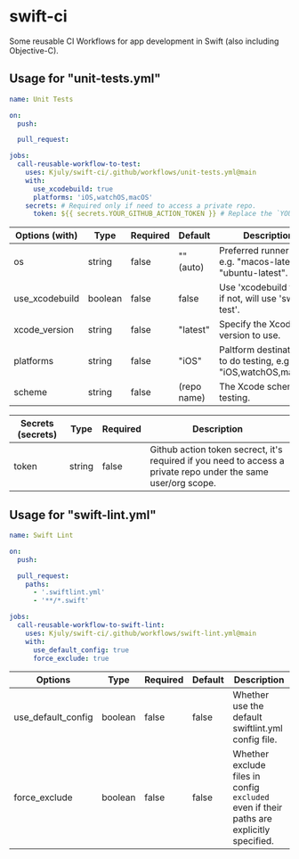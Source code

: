 # swift-ci
Some reusable CI Workflows for app development in Swift (also including Objective-C).

## Usage for "unit-tests.yml"

```unit-tests-sample.yml
name: Unit Tests

on:
  push:

  pull_request:

jobs:
  call-reusable-workflow-to-test:
    uses: Kjuly/swift-ci/.github/workflows/unit-tests.yml@main
    with:
      use_xcodebuild: true
      platforms: 'iOS,watchOS,macOS'
    secrets: # Required only if need to access a private repo.
      token: ${{ secrets.YOUR_GITHUB_ACTION_TOKEN }} # Replace the `YOUR_GITHUB_ACTION_TOKEN` with your own.

```

| Options (with) | Type    | Required | Default | Description
| -------------- | ------- | -------- |--- | ---
| os             | string  | false    | "" (auto) | Preferred runner OS, e.g. "macos-latest", "ubuntu-latest".
| use_xcodebuild | boolean | false    | false | Use 'xcodebuild test'; if not, will use 'swift test'.
| xcode_version  | string  | false    | "latest" | Specify the Xcode version to use.
| platforms      | string  | false    | "iOS" | Paltform destinations to do testing, e.g. "iOS,watchOS,macOS".
| scheme         | string  | false    | (repo name) | The Xcode scheme for testing.

| Secrets (secrets) | Type    | Required | Description
| ----------------- | ------- | -------- | ---
| token             | string  | false    | Github action token secrect, it's required if you need to access a private repo under the same user/org scope.

## Usage for "swift-lint.yml"

```swift-lint-sample.yml
name: Swift Lint

on:
  push:

  pull_request:
    paths:
      - '.swiftlint.yml'
      - '**/*.swift'

jobs:
  call-reusable-workflow-to-swift-lint:
    uses: Kjuly/swift-ci/.github/workflows/swift-lint.yml@main
    with:
      use_default_config: true
      force_exclude: true
```

| Options            | Type    | Required | Default | Description
| ------------------ | ------- | -------- |-------- | ---
| use_default_config | boolean | false    | false   | Whether use the default swiftlint.yml config file.
| force_exclude      | boolean | false    | false   | Whether exclude files in config `excluded` even if their paths are explicitly specified.

